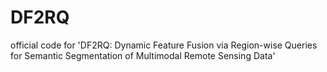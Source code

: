 # DF2RQ
official code for 'DF2RQ: Dynamic Feature Fusion via Region-wise Queries for Semantic Segmentation of Multimodal Remote Sensing Data'
